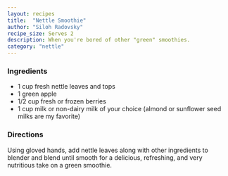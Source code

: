 ```yaml
---
layout: recipes
title:  "Nettle Smoothie"
author: "Siloh Radovsky"
recipe_size: Serves 2
description: When you're bored of other "green" smoothies. 
category: "nettle"
---
```

### Ingredients 
- 1 cup fresh nettle leaves and tops
- 1 green apple
- 1/2 cup fresh or frozen berries
- 1 cup milk or non-dairy milk of your choice (almond or sunflower seed milks are my favorite)

### Directions
Using gloved hands, add nettle leaves along with other ingredients to blender and blend until smooth for a delicious, refreshing, and very nutritious take on a green smoothie.

